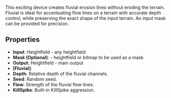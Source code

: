 

This exciting device creates fluvial erosion lines without eroding the terrain. Fluvial is ideal for accentuating flow lines on a terrain with accurate depth control, while preserving the exact shape of the input terrain. An input mask can be provided for precision. 

## Properties
- **Input**: Heightfield - any heightfield
- **Mask (Optional)**: - heightfield or bitmap to be used as a mask
- **Output**: Heightfield - main output
- **[Fluvial]**: 
- **Depth**: Relative depth of the fluvial channels.
- **Seed**: Random seed.
- **Flow**: Strength of the fluvial flow lines.
- **KillSpike**: Built-in KillSpike aggression.





